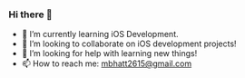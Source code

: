### Hi there 👋

<!--
**Margi16/Margi16** is a ✨ _special_ ✨ repository because its `README.md` (this file) appears on your GitHub profile.

Here are some ideas to get you started:-->

- 🌱 I’m currently learning iOS Development.
- 👯 I’m looking to collaborate on iOS development projects!
- 🤔 I’m looking for help with learning new things!
- 📫 How to reach me: mbhatt2615@gmail.com


